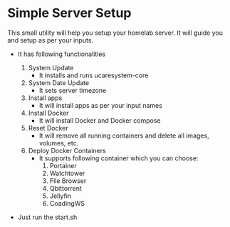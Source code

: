 # Simple Server Setup
This small utility will help you setup your homelab server. It will guide you and setup as per your inputs.
  - It has following functionalities
      1. System Update
            - It installs and runs ucaresystem-core 
      2. System Date Update
            - It sets server timezone
      3. Install apps
            - It will install apps as per your input names
      4. Install Docker
            - It will install Docker and Docker compose
      5. Reset Docker
            - It will remove all running containers and delete all images, volumes, etc.
      6. Deploy Docker Containers
            -  It supports following container which you can choose:
                1) Portainer
                2) Watchtower
                3) File Browser
                4) Qbittorrent
                5) Jellyfin
                6) CoadingWS
        
  - Just run the start.sh